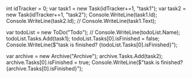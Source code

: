 int idTracker = 0;
var task1 = new Task(idTracker+=1, "task1");
var task2 = new Task(idTracker+=1, "task2");
Console.WriteLine(task1.Id);
Console.WriteLine(task2.Id);
// Console.WriteLine(task1.Text);

var todoList = new ToDo("Todo");
// Console.WriteLine(todoList.Name);
todoList.Tasks.Add(task1);
todoList.Tasks[0].isFinished = false;
Console.WriteLine($"task is finished? {todoList.Tasks[0].isFinished}");

var archive = new Archive("Archive");
archive.Tasks.Add(task2);
archive.Tasks[0].isFinished = true;
Console.WriteLine($"task is finished? {archive.Tasks[0].isFinished}");
            